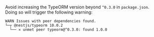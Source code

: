 Avoid increasing the TypeORM version beyond `^0.3.0` in `package.json`. Doing so will trigger the following warning:
```
WARN Issues with peer dependencies found.
└─┬ @nestjs/typeorm 10.0.2
  └── ✕ unmet peer typeorm@^0.3.0: found 1.0.0
```
